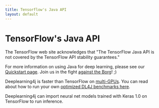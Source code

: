 ```yaml
---
title: Tensorflow's Java API
layout: default
---
```


# TensorFlow's Java API

The TensorFlow web site acknowledges that "The TensorFlow Java API is not covered by the TensorFlow API stability guarantees."

For more information on using Java for deep learning, please see our [Quickstart page](https://deeplearning4j.org/quickstart). Join us in the fight [against the Borg](https://vimeo.com/84760450)! ;)

Deeplearning4j is faster than TensorFlow on [multi-GPUs](https://github.com/deeplearning4j/dl4j-benchmark). You can read about how to run your own [optimized DL4J benchmarks here](https://deeplearning4j.org/benchmark).

Deeplearning4j can import neural net models trained with Keras 1.0 on TensorFlow to run inference.
